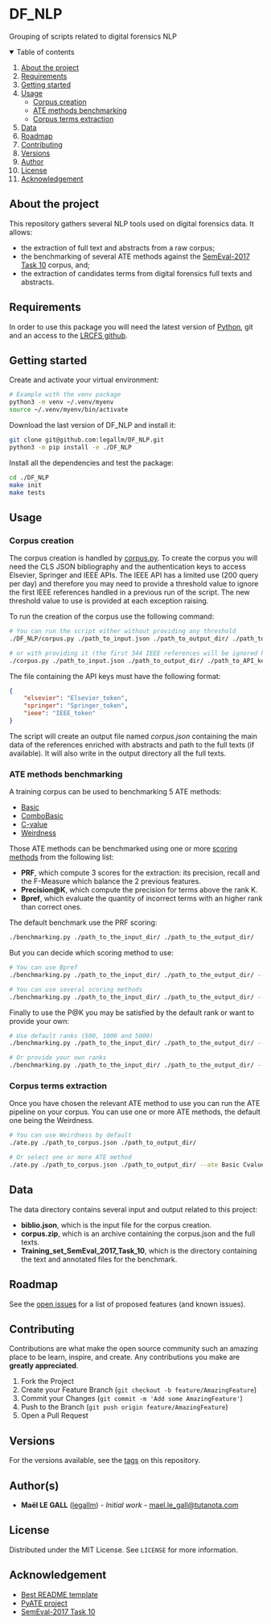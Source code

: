 # DF_NLP
Grouping of scripts related to digital forensics NLP

<!-- TOC -->
<details open="open">
    <summary> Table of contents </summary>
    <ol>
        <li><a href="#about-the-project">About the project</a></li>
        <li><a href="#requirements">Requirements</a></li>
        <li><a href="#getting-started">Getting started</a></li>
        <li><a href="#usage">Usage</a>
            <ul>
                <li><a href="#corpus-creation">Corpus creation</a></li>
                <li><a href="#ate-methods-benchmarking">ATE methods benchmarking</a></li>
                <li><a href="#corpus-terms-extraction">Corpus terms extraction</a></li>
            </ul>
        </li>
        <li><a href="#data">Data</a></li>
        <li><a href="#roadmap">Roadmap</a></li>
        <li><a href="#contributing">Contributing</a></li>
        <li><a href="#versions">Versions</a></li>
        <li><a href="#author">Author</a></li>
        <li><a href="#license">License</a></li>
        <li><a href="#acknowledgement">Acknowledgement</a></li>
    </ol>
</details>


<!-- ABOUT THE PROJECT -->
## About the project
This repository gathers several NLP tools used on digital forensics data. It
allows:
- the extraction of full text and abstracts from a raw corpus;
- the benchmarking of several ATE methods against the [SemEval-2017 Task 10](https://scienceie.github.io/task.html) corpus, and;
- the extraction of candidates terms from digital forensics full texts and abstracts.

<!-- REQUIREMENTS -->
## Requirements
In order to use this package you will need the latest version of [Python](https://www.python.org/downloads/), git and an access to the [LRCFS github](https://github.com/LRCFS).


<!-- GETTING STARTED -->
## Getting started
Create and activate your virtual environment:
```bash
# Example with the venv package
python3 -m venv ~/.venv/myenv
source ~/.venv/myenv/bin/activate
```

Download the last version of DF_NLP and install it:
```bash
git clone git@github.com:legallm/DF_NLP.git
python3 -m pip install -e ./DF_NLP
```

Install all the dependencies and test the package:
```bash
cd ./DF_NLP
make init
make tests
```


<!-- USAGE -->
## Usage
### Corpus creation
The corpus creation is handled by [corpus.py](https://github.com/legallm/DF_NLP/blob/main/DF_NLP/corpus.py). To create the corpus you will need the CLS JSON bibliography and the authentication keys to access Elsevier, Springer and IEEE APIs. The IEEE API has a limited use (200 query per day) and therefore you may need to provide a threshold value to ignore the first IEEE references handled in a previous run of the script. The new threshold value to use is provided at each exception raising.


To run the creation of the corpus use the following command:
```bash
# You can run the script either without providing any threshold
./DF_NLP/corpus.py ./path_to_input.json ./path_to_output_dir/ ./path_to_API_keys.json

# or with providing it (the first 344 IEEE references will be ignored here)
./corpus.py ./path_to_input.json ./path_to_output_dir/ ./path_to_API_keys.json --threshold 345
```

The file containing the API keys must have the following format:
```json
{
    "elsevier": "Elsevier_token",
    "springer": "Springer_token",
    "ieee": "IEEE_token"
}
```

The script will create an output file named *corpus.json* containing the main data of the references enriched with abstracts and path to the full texts (if available). It will also write in the output directory all the full texts.

### ATE methods benchmarking
A training corpus can be used to benchmarking 5 ATE methods:
- [Basic](https://aran.library.nuigalway.ie/handle/10379/4130)
- [ComboBasic](https://www.ispras.ru/en/publications/2015/methods_and_software_for_terminology_extraction_from_domain_specific_text_collection/)
- [C-value](https://www.researchgate.net/publication/281074961_Combining_C-value_and_Keyword_Extraction_Methods_for_Biomedical_Terms_Extraction)
- [Weirdness](https://www.researchgate.net/publication/221037471_University_of_Surrey_Participation_in_TREC8_Weirdness_Indexing_for_Logical_Document_Extrapolation_and_Retrieval_WILDER)

Those ATE methods can be benchmarked using one or more [scoring methods](https://www.cambridge.org/core/journals/natural-language-engineering/article/keyword-extraction-issues-and-methods/84BFD5221E2CA86326E5430D03299711) from the following list:
- **PRF**, which compute 3 scores for the extraction: its precision, recall and the F-Measure which balance the 2 previous features. 
- **Precision@K**, which compute the precision for terms above the rank K.
- **Bpref**, which evaluate the quantity of incorrect terms with an higher rank than correct ones.

The default benchmark use the PRF scoring:
```bash
./benchmarking.py ./path_to_the_input_dir/ ./path_to_the_output_dir/
```

But you can decide which scoring method to use:
```bash
# You can use Bpref
./benchmarking.py ./path_to_the_input_dir/ ./path_to_the_output_dir/ --scoring Bpref

# You can use several scoring methods
./benchmarking.py ./path_to_the_input_dir/ ./path_to_the_output_dir/ --scoring PRF Bpref
```

Finally to use the P@K you may be satisfied by the default rank or want to provide your own:
```bash
# Use default ranks (500, 1000 and 5000)
./benchmarking.py ./path_to_the_input_dir/ ./path_to_the_output_dir/ --scoring P@K

# Or provide your own ranks
./benchmarking.py ./path_to_the_input_dir/ ./path_to_the_output_dir/ --scoring PRF P@K --ranks 64 128 256 412
```


### Corpus terms extraction
Once you have chosen the relevant ATE method to use you can run the ATE pipeline on your corpus. You can use one or more ATE methods, the default one being the Weirdness.

```bash
# You can use Weirdness by default
./ate.py ./path_to_corpus.json ./path_to_output_dir/

# Or select one or more ATE method
./ate.py ./path_to_corpus.json ./path_to_output_dir/ --ate Basic Cvalue
```

<!-- DATA -->
## Data
The data directory contains several input and output related to this project:
- **biblio.json**, which is the input file for the corpus creation.
- **corpus.zip**, which is an archive containing the corpus.json and the full texts.
- **Training_set_SemEval_2017_Task_10**, which is the directory containing the text and annotated files for the benchmark.

<!-- MISC. -->
## Roadmap
See the [open issues](https://github.com/legallm/DF_NLP/issues) for a list of
proposed features (and known issues).

## Contributing
Contributions are what make the open source community such an amazing place to be learn, inspire, and create. Any contributions you make are **greatly appreciated**.

1. Fork the Project
2. Create your Feature Branch (`git checkout -b feature/AmazingFeature`)
3. Commit your Changes (`git commit -m 'Add some AmazingFeature'`)
4. Push to the Branch (`git push origin feature/AmazingFeature`)
5. Open a Pull Request

## Versions
For the versions available, see the [tags](https://github.com/legallm/DF_NLP/tags) on this repository.

## Author(s)
- **Maël LE GALL** ([legallm](https://github.com/legallm)) - *Initial work* - mael.le_gall@tutanota.com

## License
Distributed under the MIT License. See `LICENSE` for more information.

## Acknowledgement
* [Best README template](https://github.com/othneildrew/Best-README-Template)
* [PyATE project](https://github.com/kevinlu1248/pyate)
* [SemEval-2017 Task 10](https://scienceie.github.io/task.html)